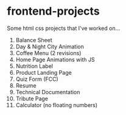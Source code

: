 # frontend-projects
Some html css projects that I've worked on...

1. Balance Sheet
2. Day & Night City Animation
3. Coffee Menu (2 revisions)
4. Home Page Animations with JS
5. Nutrition Label
6. Product Landing Page
7. Quiz Form (FCC)
8. Resume
9. Technical Documentation
10. Tribute Page
11. Calculator (no floating numbers)
